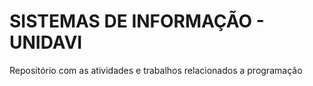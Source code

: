 # SISTEMAS DE INFORMAÇÃO - UNIDAVI
 Repositório com as atividades e trabalhos relacionados a programação
